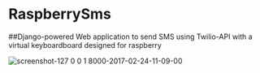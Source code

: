 # RaspberrySms

##Django-powered Web application to send SMS using Twilio-API with a virtual keyboardboard designed for raspberry

![screenshot-127 0 0 1 8000-2017-02-24-11-09-00](https://cloud.githubusercontent.com/assets/7659573/23301866/efc3cc14-fa83-11e6-92ce-8384d0838c1c.png)
